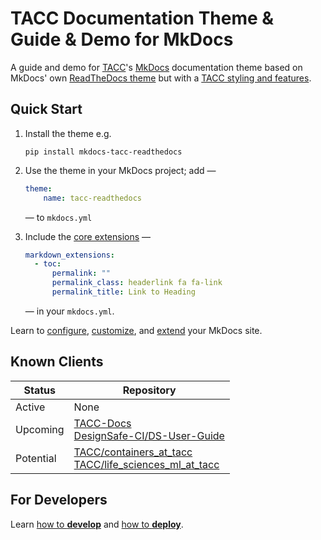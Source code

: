 # TACC Documentation Theme & Guide & Demo for MkDocs

A guide and demo for [TACC](https://www.tacc.utexas.edu/)'s [MkDocs](https://www.mkdocs.org/) documentation theme based on MkDocs' own [ReadTheDocs theme](https://www.mkdocs.org/user-guide/choosing-your-theme/#readthedocs) but with a [TACC styling and features](https://docs.tacc.utexas.edu/).

## Quick Start

<!-- Keep these steps synced with /docs/index.md -->

1. Install the theme e.g.

    ```shell
    pip install mkdocs-tacc-readthedocs
    ```

2. Use the theme in your MkDocs project; add —

    ```yaml
    theme:
        name: tacc-readthedocs
    ```

    — to `mkdocs.yml`

3. Include the [core extensions] —

    ```yaml
    markdown_extensions:
      - toc:
          permalink: ""
          permalink_class: headerlink fa fa-link
          permalink_title: Link to Heading
    ```

    — in your `mkdocs.yml`.

[core extensions]: ./docs/extensions.md#core-extensions

Learn to [configure](./docs/configure.md), [customize](./docs/customize.md), and [extend](./docs/extensions.md) your MkDocs site.

## Known Clients

| Status | Repository |
| - | - |
| Active | None |
| Upcoming | [TACC-Docs](https://github.com/TACC/TACC-Docs)<br>[DesignSafe-CI/DS-User-Guide](https://github.com/DesignSafe-CI/DS-User-Guide) |
| Potential | [TACC/containers_at_tacc](https://github.com/TACC/containers_at_tacc)<br>[TACC/life_sciences_ml_at_tacc](https://github.com/TACC/life_sciences_ml_at_tacc) |

## For Developers

Learn [how to **develop**](./DEVELOP.md) and [how to **deploy**](./DEPLOY.md).
